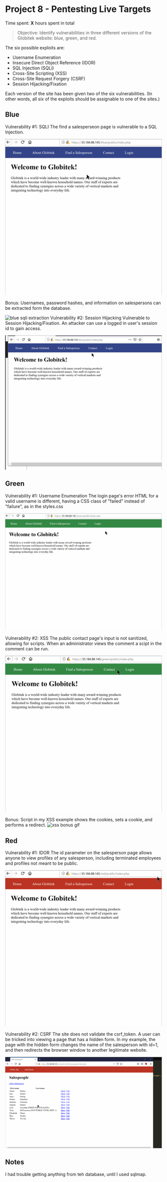 # Project 8 - Pentesting Live Targets

Time spent: **X** hours spent in total

> Objective: Identify vulnerabilities in three different versions of the Globitek website: blue, green, and red.

The six possible exploits are:
* Username Enumeration
* Insecure Direct Object Reference (IDOR)
* SQL Injection (SQLi)
* Cross-Site Scripting (XSS)
* Cross-Site Request Forgery (CSRF)
* Session Hijacking/Fixation

Each version of the site has been given two of the six vulnerabilities. (In other words, all six of the exploits should be assignable to one of the sites.)

## Blue

Vulnerability #1: SQLI
The find a salesperseon page is vulnerable to a SQL Injection.

![blue sqli](https://github.com/ramonpetgrave64/Cybersecurity-University-Project-8/blob/master/blue%20sqli.gif?raw=true)

Bonus: Usernames, password hashes, and information on salespersons can be extracted form the database.

![blue sqli extraction](https://github.com/ramonpetgrave64/Cybersecurity-University-Project-8/blob/master/blue%20sqli%20bonus.gif?raw=true)
Vulnerability #2: Session Hijacking
Vulnerable to Session Hijacking/Fixation. An attacker can use a logged in user's session id to gain access.

![blue session hijack](https://github.com/ramonpetgrave64/Cybersecurity-University-Project-8/blob/master/blue%20session%20hijack.gif?raw=true)

## Green

Vulnerability #1: Username Enumeration
The login page's error HTML for a valid username is different, having a CSS class of "failed" instead of "failure", as in the styles.css

![greenlogin form username enumeration gif](https://github.com/ramonpetgrave64/Cybersecurity-University-Project-8/blob/master/green%20username%20enum.gif?raw=true)

Vulnerability #2: XSS
The public contact page's input is not sanitized, allowing for scripts. When an administrator views the comment a scipt in the comment can be run.

![green contact form xss gif](https://github.com/ramonpetgrave64/Cybersecurity-University-Project-8/blob/master/green%20xss.gif?raw=true)

Bonus: Script in my XSS example shows the cookies, sets a cookie, and performs a redirect.
![xss bonus gif](https://github.com/ramonpetgrave64/Cybersecurity-University-Project-8/blob/master/green%20xss%20bonus.gif?raw=true)

## Red

Vulnerability #1: IDOR
The id parameter on the salesperson page allows anyone to view profiles of any salesperson, including terminated employees and profiles not meant to be public.

![red salesperson idor gif](https://github.com/ramonpetgrave64/Cybersecurity-University-Project-8/blob/master/red%20idor.gif?raw=true)

Vulnerability #2: CSRF
The site does not validate the csrf_token. A user can be tricked into viewing a page that has a hidden form. In my example, the page with the hidden form changes the name of the salesperson with id=1, and then redirects the browser window to another legitimate website.

![red csrf gif](https://github.com/ramonpetgrave64/Cybersecurity-University-Project-8/blob/master/red%20csrf.gif?raw=true)

## Notes

I had trouble getting anything from teh database, until I used sqlmap.
